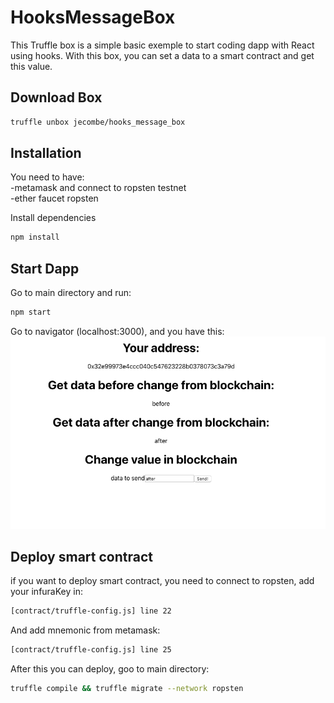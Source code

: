 # HooksMessageBox
This Truffle box is a simple basic exemple to start coding dapp with React using hooks. With this box, you can set a data to a smart contract and get this value.
## Download Box
```sh
truffle unbox jecombe/hooks_message_box
```

## Installation
You need to have:  
-metamask and connect to ropsten testnet   
-ether faucet ropsten

Install dependencies
```sh
npm install
```
## Start Dapp
Go to main directory and run:
```sh
npm start
```
Go to navigator (localhost:3000), and you have this:
![alt text](navigator.png)

## Deploy smart contract
if you want to deploy smart contract, you need to connect to ropsten, add your infuraKey in:
```sh
[contract/truffle-config.js] line 22
```
And add mnemonic from metamask:
```sh
[contract/truffle-config.js] line 25
```
After this you can deploy, goo to main directory:

```sh
truffle compile && truffle migrate --network ropsten
```
